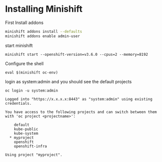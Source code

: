 # Installing Minishift

First Install addons

```bash
minishift addons install --defaults
minishift addons enable admin-user
```

start minishift
```
minishift start --openshift-version=v3.6.0 --cpus=2 --memory=8192
```

Configure the shell

```
eval $(minishift oc-env)
```

login as system:admin and you should see the default projects

```
oc login -u system:admin

Logged into "https://x.x.x.x:8443" as "system:admin" using existing credentials.

You have access to the following projects and can switch between them with 'oc project <projectname>':

    default
    kube-public
    kube-system
  * myproject
    openshift
    openshift-infra

Using project "myproject".
```
